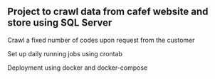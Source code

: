 ## Project to crawl data from cafef website and store using SQL Server

Crawl a fixed number of codes upon request from the customer

Set up daily running jobs using crontab

Deployment using docker and docker-compose

